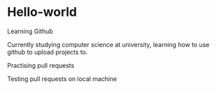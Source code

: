 # Hello-world
Learning Github

Currently studying computer science at university, learning how to use github to upload projects to.

Practising pull requests

Testing pull requests on local machine
